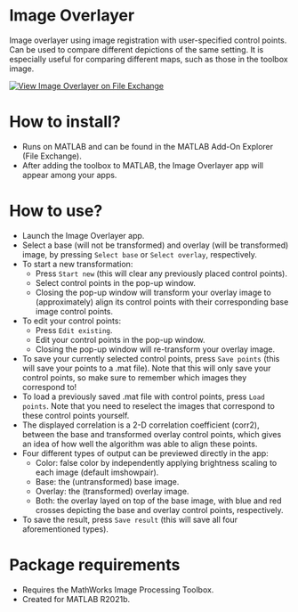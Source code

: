 # Image Overlayer
Image overlayer using image registration with user-specified control points. Can be used to compare different depictions of the same setting. It is especially useful for comparing different maps, such as those in the toolbox image.

[![View Image Overlayer on File Exchange](https://www.mathworks.com/matlabcentral/images/matlab-file-exchange.svg)](https://nl.mathworks.com/matlabcentral/fileexchange/104250-image-overlayer)

# How to install?
- Runs on MATLAB and can be found in the MATLAB Add-On Explorer (File Exchange).
- After adding the toolbox to MATLAB, the Image Overlayer app will appear among your apps.

# How to use?
- Launch the Image Overlayer app.
- Select a base (will not be transformed) and overlay (will be transformed) image, by pressing ````Select base```` or ````Select overlay````, respectively.
- To start a new transformation:
  - Press ````Start new```` (this will clear any previously placed control points).
  - Select control points in the pop-up window.
  - Closing the pop-up window will transform your overlay image to (approximately) align its control points with their corresponding base image control points.
- To edit your control points:
  - Press ````Edit existing````.
  - Edit your control points in the pop-up window.
  - Closing the pop-up window will re-transform your overlay image.
- To save your currently selected control points, press ````Save points```` (this will save your points to a .mat file). Note that this will only save your control points, so make sure to remember which images they correspond to!
- To load a previously saved .mat file with control points, press ````Load points````. Note that you need to reselect the images that correspond to these control points yourself.
- The displayed correlation is a 2-D correlation coefficient (corr2), between the base and transformed overlay control points, which gives an idea of how well the algorithm was able to align these points.
- Four different types of output can be previewed directly in the app:
  - Color: false color by independently applying brightness scaling to each image (default imshowpair).
  - Base: the (untransformed) base image.
  - Overlay: the (transformed) overlay image.
  - Both: the overlay layed on top of the base image, with blue and red crosses depicting the base and overlay control points, respectively.
- To save the result, press ````Save result```` (this will save all four aforementioned types).

# Package requirements
- Requires the MathWorks Image Processing Toolbox.
- Created for MATLAB R2021b.
